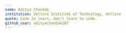 ```yaml
---
name: Aditya Chandak
institution: Vellore Institute of Technology, Vellore
quote: Code to learn, don't learn to code.
github_user: adityachandak287
---
```

